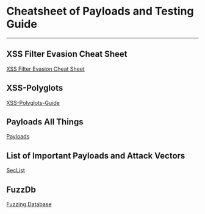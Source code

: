 <h1> Cheatsheet of Payloads and Testing Guide</h1>
<hr>
<h2>XSS Filter Evasion Cheat Sheet</h2>
<a href="https://www.owasp.org/index.php/XSS_Filter_Evasion_Cheat_Sheet#URL_encoding">XSS Filter Evasion Cheat Sheet</a>
<h2>XSS-Polyglots</h2>
<a href="https://github.com/0xsobky/HackVault/wiki/Unleashing-an-Ultimate-XSS-Polyglot">XSS-Polyglots-Guide</a>
<h2>Payloads All Things</h2>
<a href="https://github.com/swisskyrepo/PayloadsAllTheThings">Payloads</a>
<h2>List of Important Payloads and Attack Vectors</h2>
<a href="https://github.com/danielmiessler/SecLists">SecList</a>
<h2>FuzzDb</h2>
<a href="https://github.com/fuzzdb-project/fuzzdb">Fuzzing Database</a>
